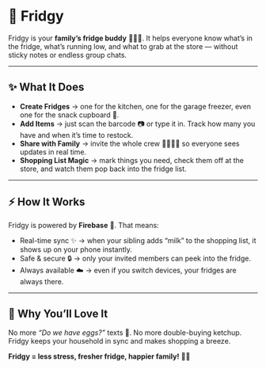 # 🧊 Fridgy

Fridgy is your **family’s fridge buddy** 🥕🥛🍕. It helps everyone know what’s in the fridge, what’s running low, and what to grab at the store — without sticky notes or endless group chats.

---

## ✨ What It Does

* **Create Fridges** → one for the kitchen, one for the garage freezer, even one for the snack cupboard 🍫.
* **Add Items** → just scan the barcode 📷 or type it in. Track how many you have and when it’s time to restock.
* **Share with Family** → invite the whole crew 👨‍👩‍👧‍👦 so everyone sees updates in real time.
* **Shopping List Magic** → mark things you need, check them off at the store, and watch them pop back into the fridge list.

---

## ⚡ How It Works

Fridgy is powered by **Firebase** 🚀. That means:

* Real-time sync ✨ → when your sibling adds “milk” to the shopping list, it shows up on your phone instantly.
* Safe & secure 🔒 → only your invited members can peek into the fridge.
* Always available ☁️ → even if you switch devices, your fridges are always there.

---

## 🌟 Why You’ll Love It

No more *“Do we have eggs?”* texts 🥚. No more double-buying ketchup. Fridgy keeps your household in sync and makes shopping a breeze.

**Fridgy = less stress, fresher fridge, happier family!** 🛒💙

